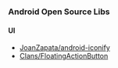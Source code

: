 ### Android Open Source Libs

#### UI
- [JoanZapata/android-iconify](https://github.com/JoanZapata/android-iconify)
- [Clans/FloatingActionButton](https://github.com/Clans/FloatingActionButton)
